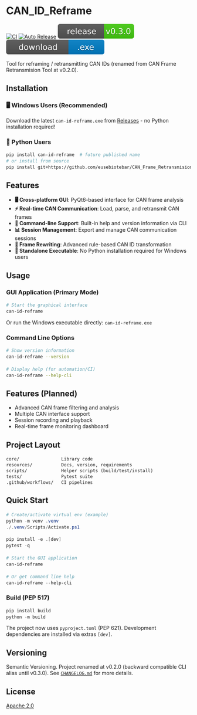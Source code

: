 # CAN_ID_Reframe

[![CI](https://github.com/eusebiotebar/CAN_Frame_Retransmision_Tool/actions/workflows/test-and-deploy.yml/badge.svg)](https://github.com/eusebiotebar/CAN_Frame_Retransmision_Tool/actions/workflows/test-and-deploy.yml)
[![Auto Release](https://github.com/eusebiotebar/CAN_Frame_Retransmision_Tool/actions/workflows/release-auto.yml/badge.svg)](https://github.com/eusebiotebar/CAN_Frame_Retransmision_Tool/actions/workflows/release-auto.yml)
![Release](https://raw.githubusercontent.com/eusebiotebar/CAN_Frame_Retransmision_Tool/main/assets/release-badge.svg)
[![Download](https://raw.githubusercontent.com/eusebiotebar/CAN_Frame_Retransmision_Tool/main/assets/download-badge.svg)](https://github.com/eusebiotebar/CAN_Frame_Retransmision_Tool/releases/latest)

Tool for reframing / retransmitting CAN IDs (renamed from CAN Frame Retransmision Tool at v0.2.0).

## Installation

### 🖥️ Windows Users (Recommended)

Download the latest `can-id-reframe.exe` from [Releases](https://github.com/eusebiotebar/CAN_Frame_Retransmision_Tool/releases/latest) - no Python installation required!

### 🐍 Python Users

```bash
pip install can-id-reframe  # future published name
# or install from source
pip install git+https://github.com/eusebiotebar/CAN_Frame_Retransmision_Tool.git
```

## Features

- **🖥️ Cross-platform GUI**: PyQt6-based interface for CAN frame analysis
- **⚡ Real-time CAN Communication**: Load, parse, and retransmit CAN frames  
- **🔧 Command-line Support**: Built-in help and version information via CLI
- **📊 Session Management**: Export and manage CAN communication sessions
- **🎯 Frame Rewriting**: Advanced rule-based CAN ID transformation
- **🚀 Standalone Executable**: No Python installation required for Windows users

## Usage

### GUI Application (Primary Mode)

```bash
# Start the graphical interface
can-id-reframe
```

Or run the Windows executable directly: `can-id-reframe.exe`

### Command Line Options

```bash
# Show version information
can-id-reframe --version

# Display help (for automation/CI)
can-id-reframe --help-cli
```

## Features (Planned)

- Advanced CAN frame filtering and analysis
- Multiple CAN interface support  
- Session recording and playback
- Real-time frame monitoring dashboard

## Project Layout

```text
core/                Library code
resources/           Docs, version, requirements
scripts/             Helper scripts (build/test/install)
tests/               Pytest suite
.github/workflows/   CI pipelines
```

## Quick Start

```powershell
# Create/activate virtual env (example)
python -m venv .venv
./.venv/Scripts/Activate.ps1

pip install -e .[dev]
pytest -q

# Start the GUI application
can-id-reframe

# Or get command line help  
can-id-reframe --help-cli
```

### Build (PEP 517)

```powershell
pip install build
python -m build
```

The project now uses `pyproject.toml` (PEP 621). Development dependencies are installed via extras `[dev]`.

## Versioning

Semantic Versioning. Project renamed at v0.2.0 (backward compatible CLI alias until v0.3.0). See [`CHANGELOG.md`](resources/docs/CHANGELOG.md) for more details.

## License

[Apache 2.0](LICENSE)
